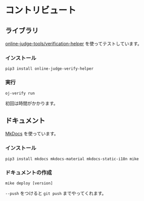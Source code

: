 # コントリビュート

## ライブラリ

[online-judge-tools/verification-helper](https://github.com/online-judge-tools/verification-helper) を使ってテストしています。

### インストール

```
pip3 install online-judge-verify-helper
```

### 実行

```
oj-verify run
```

初回は時間がかかります。

## ドキュメント

[MkDocs](https://www.mkdocs.org/) を使っています。

### インストール

```
pip3 install mkdocs mkdocs-material mkdocs-static-i18n mike
```

### ドキュメントの作成

```
mike deploy [version]
```

`--push` をつけると `git push` までやってくれます。
